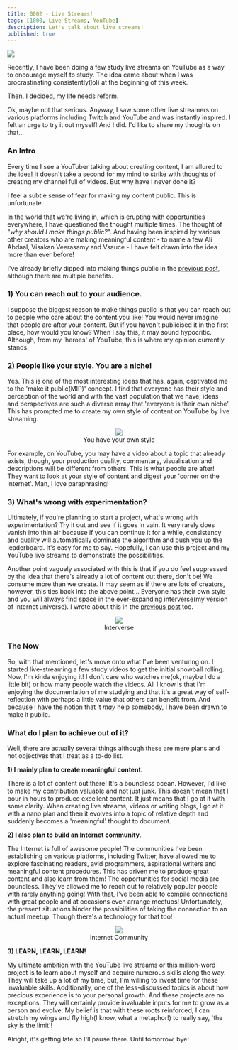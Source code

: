 ```yaml
---
title: 0002 - Live Streams!
tags: [1000, Live Streams, YouTube]
description: Let's talk about live streams!
published: true
---
```


![](https://github.com/kvnandula04/kvnandula04.github.io/blob/master/assets/img/0002/Live%20Streams!.jpg?raw=true)

Recently, I have been doing a few study live streams on YouTube as a way to encourage myself to study. The idea came about when I was procrastinating consistently(lol) at the beginning of this week.

Then, I decided, my life needs reform.

Ok, maybe not that serious. Anyway, I saw some other live streamers on various platforms including Twitch and YouTube and was instantly inspired. I felt an urge to try it out myself! And I did. I&#39;d like to share my thoughts on that…

### An Intro

Every time I see a YouTuber talking about creating content, I am allured to the idea! It doesn&#39;t take a second for my mind to strike with thoughts of creating my channel full of videos. But why have I never done it?

I feel a subtle sense of fear for making my content public. This is unfortunate.

In the world that we&#39;re living in, which is erupting with opportunities everywhere, I have questioned the thought multiple times. The thought of &quot;_why should I make things public?_&quot;. And having been inspired by various other creators who are making meaningful content - to name a few Ali Abdaal, Visakan Veerasamy and Vsauce - I have felt drawn into the idea more than ever before!

I&#39;ve already briefly dipped into making things public in the [previous post](https://wiki.karsidonline.com/inception/), although there are multiple benefits.

### 1) You can reach out to your audience.

I suppose the biggest reason to make things public is that you can reach out to people who care about the content you like! You would never imagine that people are after your content. But if you haven&#39;t publicised it in the first place, how would you know? When I say this, it may sound hypocritic. Although, from my &#39;heroes&#39; of YouTube, this is where my opinion currently stands.

### 2) People like your style. You are a niche!

Yes. This is one of the most interesting ideas that has, again, captivated me to the &#39;make it public(MIP)&#39; concept. I find that everyone has their style and perception of the world and with the vast population that we have, ideas and perspectives are such a diverse array that &#39;everyone is their own niche&#39;. This has prompted me to create my own style of content on YouTube by live streaming.

<p align="center">
  <img src="https://github.com/kvnandula04/kvnandula04.github.io/blob/master/assets/img/0002/You%20have%20your%20own%20style.jpg?raw=true"><br>
  You have your own style
</p>

For example, on YouTube, you may have a video about a topic that already exists, though, your production quality, commentary, visualisation and descriptions will be different from others. This is what people are after! They want to look at your style of content and digest your &#39;corner on the internet&#39;. Man, I love paraphrasing!

### 3) What&#39;s wrong with experimentation?

Ultimately, if you&#39;re planning to start a project, what&#39;s wrong with experimentation? Try it out and see if it goes in vain. It very rarely does vanish into thin air because if you can continue it for a while, consistency and quality will automatically dominate the algorithm and push you up the leaderboard. It&#39;s easy for me to say. Hopefully, I can use this project and my YouTube live streams to demonstrate the possibilities.

Another point vaguely associated with this is that if you do feel suppressed by the idea that there&#39;s already a lot of content out there, don&#39;t be! We consume more than we create. It may seem as if there are lots of creators, however, this ties back into the above point… Everyone has their own style and you will always find space in the ever-expanding interverse(my version of Internet universe). I wrote about this in the [previous post](https://wiki.karsidonline.com/inception/) too.

<p align="center">
  <img src="https://github.com/kvnandula04/kvnandula04.github.io/blob/master/assets/img/0002/Interverse.jpg?raw=true"><br>
  Interverse
</p>

### The Now

So, with that mentioned, let&#39;s move onto what I&#39;ve been venturing on. I started live-streaming a few study videos to get the initial snowball rolling. Now, I&#39;m kinda enjoying it! I don&#39;t care who watches me(ok, maybe I do a little bit) or how many people watch the videos. All I know is that I&#39;m enjoying the documentation of me studying and that it&#39;s a great way of self-reflection with perhaps a little value that others can benefit from. And because I have the notion that it _may_ help somebody, I have been drawn to make it public.

### What do I plan to achieve out of it?

Well, there are actually several things although these are mere plans and not objectives that I treat as a to-do list.

**1) I mainly plan to create meaningful content.**

There is a lot of content out there! It&#39;s a boundless ocean. However, I&#39;d like to make my contribution valuable and not just junk. This doesn&#39;t mean that I pour in hours to produce excellent content. It just means that I go at it with some clarity. When creating live streams, videos or writing blogs, I go at it with a nano plan and then it evolves into a topic of relative depth and suddenly becomes a &#39;meaningful&#39; thought to document.

**2) I also plan to build an Internet community.**

The Internet is full of awesome people! The communities I&#39;ve been establishing on various platforms, including Twitter, have allowed me to explore fascinating readers, avid programmers, aspirational writers and meaningful content procedures. This has driven me to produce great content and also learn from them! The opportunities for social media are boundless. They&#39;ve allowed me to reach out to relatively popular people with rarely anything going! With that, I&#39;ve been able to compile connections with great people and at occasions even arrange meetups! Unfortunately, the present situations hinder the possibilities of taking the connection to an actual meetup. Though there&#39;s a technology for that too!

<p align="center">
  <img src="https://github.com/kvnandula04/kvnandula04.github.io/blob/master/assets/img/0002/Internet%20Community.jpg?raw=true"><br>
  Internet Community
</p>

**3) LEARN, LEARN, LEARN!**

My ultimate ambition with the YouTube live streams or this million-word project is to learn about myself and acquire numerous skills along the way. They will take up a lot of my time, but, I&#39;m willing to invest time for these invaluable skills. Additionally, one of the less-discussed topics is about how precious experience is to your personal growth. And these projects are no exceptions. They will certainly provide invaluable inputs for me to grow as a person and evolve. My belief is that with these roots reinforced, I can stretch my wings and fly high(I know, what a metaphor!) to really say, &#39;the sky is the limit&#39;!

Alright, it&#39;s getting late so I&#39;ll pause there. Until tomorrow, bye!

